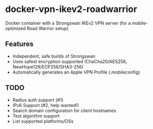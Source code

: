 # docker-vpn-ikev2-roadwarrior
Docker container with a Strongswan IKEv2 VPN server (for a mobile-optimized Road Warrior setup)

## Features
- Independent, safe builds of Strongswan
- Uses safest encryption supported (ChaCha20/AES256, NewHope128/ECP256/SHA3-256)
- Automatically generates an Apple VPN Profile (.mobileconfig)

## TODO
- Radius auth support (#1)
- IPv6 Support (#2, help wanted!)
- Search domain configuration for client hostnames
- Test algorithm support
- List supported platforms/OSs